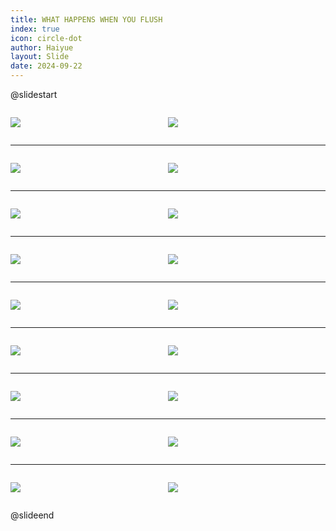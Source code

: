 ```yaml
---
title: WHAT HAPPENS WHEN YOU FLUSH
index: true
icon: circle-dot
author: Haiyue
layout: Slide
date: 2024-09-22
---
```

 
@slidestart

<div style="display:flex">
<div style="flex:1">

![](https://raw.githubusercontent.com/yclord/reading/refs/heads/master/english/Level-U/WHAT%20HAPPENS%20WHEN%20YOU%20FLUSH/001.webp)
</div>
<div style="flex:1">

![](https://raw.githubusercontent.com/yclord/reading/refs/heads/master/english/Level-U/WHAT%20HAPPENS%20WHEN%20YOU%20FLUSH/002.webp)
</div>
</div>

---

<div style="display:flex">
<div style="flex:1">

![](https://raw.githubusercontent.com/yclord/reading/refs/heads/master/english/Level-U/WHAT%20HAPPENS%20WHEN%20YOU%20FLUSH/003.webp)
</div>
<div style="flex:1">

![](https://raw.githubusercontent.com/yclord/reading/refs/heads/master/english/Level-U/WHAT%20HAPPENS%20WHEN%20YOU%20FLUSH/004.webp)
</div>
</div>

---

<div style="display:flex">
<div style="flex:1">

![](https://raw.githubusercontent.com/yclord/reading/refs/heads/master/english/Level-U/WHAT%20HAPPENS%20WHEN%20YOU%20FLUSH/005.webp)
</div>
<div style="flex:1">

![](https://raw.githubusercontent.com/yclord/reading/refs/heads/master/english/Level-U/WHAT%20HAPPENS%20WHEN%20YOU%20FLUSH/006.webp)
</div>
</div>

---

<div style="display:flex">
<div style="flex:1">

![](https://raw.githubusercontent.com/yclord/reading/refs/heads/master/english/Level-U/WHAT%20HAPPENS%20WHEN%20YOU%20FLUSH/007.webp)
</div>
<div style="flex:1">

![](https://raw.githubusercontent.com/yclord/reading/refs/heads/master/english/Level-U/WHAT%20HAPPENS%20WHEN%20YOU%20FLUSH/008.webp)
</div>
</div>

---

<div style="display:flex">
<div style="flex:1">

![](https://raw.githubusercontent.com/yclord/reading/refs/heads/master/english/Level-U/WHAT%20HAPPENS%20WHEN%20YOU%20FLUSH/009.webp)
</div>
<div style="flex:1">

![](https://raw.githubusercontent.com/yclord/reading/refs/heads/master/english/Level-U/WHAT%20HAPPENS%20WHEN%20YOU%20FLUSH/010.webp)
</div>
</div>

---

<div style="display:flex">
<div style="flex:1">

![](https://raw.githubusercontent.com/yclord/reading/refs/heads/master/english/Level-U/WHAT%20HAPPENS%20WHEN%20YOU%20FLUSH/011.webp)
</div>
<div style="flex:1">

![](https://raw.githubusercontent.com/yclord/reading/refs/heads/master/english/Level-U/WHAT%20HAPPENS%20WHEN%20YOU%20FLUSH/012.webp)
</div>
</div>

---

<div style="display:flex">
<div style="flex:1">

![](https://raw.githubusercontent.com/yclord/reading/refs/heads/master/english/Level-U/WHAT%20HAPPENS%20WHEN%20YOU%20FLUSH/013.webp)
</div>
<div style="flex:1">

![](https://raw.githubusercontent.com/yclord/reading/refs/heads/master/english/Level-U/WHAT%20HAPPENS%20WHEN%20YOU%20FLUSH/014.webp)
</div>
</div>

---

<div style="display:flex">
<div style="flex:1">

![](https://raw.githubusercontent.com/yclord/reading/refs/heads/master/english/Level-U/WHAT%20HAPPENS%20WHEN%20YOU%20FLUSH/015.webp)
</div>
<div style="flex:1">

![](https://raw.githubusercontent.com/yclord/reading/refs/heads/master/english/Level-U/WHAT%20HAPPENS%20WHEN%20YOU%20FLUSH/016.webp)
</div>
</div>

---

<div style="display:flex">
<div style="flex:1">

![](https://raw.githubusercontent.com/yclord/reading/refs/heads/master/english/Level-U/WHAT%20HAPPENS%20WHEN%20YOU%20FLUSH/017.webp)
</div>
<div style="flex:1">

![](https://raw.githubusercontent.com/yclord/reading/refs/heads/master/english/Level-U/WHAT%20HAPPENS%20WHEN%20YOU%20FLUSH/018.webp)
</div>
</div>

@slideend